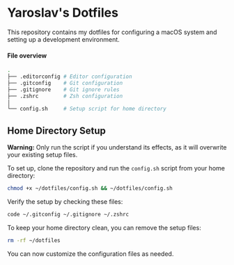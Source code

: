 # Yaroslav's Dotfiles

This repository contains my dotfiles for configuring a macOS system and setting up a development environment.

#### File overview

```sh
.
├── .editorconfig # Editor configuration
├── .gitconfig    # Git configuration
├── .gitignore    # Git ignore rules
├── .zshrc        # Zsh configuration
│
└── config.sh     # Setup script for home directory
```

## Home Directory Setup

**Warning:** Only run the script if you understand its effects, as it will overwrite your existing setup files.

To set up, clone the repository and run the `config.sh` script from your home directory:

```sh
chmod +x ~/dotfiles/config.sh && ~/dotfiles/config.sh
```

Verify the setup by checking these files:

```sh
code ~/.gitconfig ~/.gitignore ~/.zshrc
```

To keep your home directory clean, you can remove the setup files:

```sh
rm -rf ~/dotfiles
```

You can now customize the configuration files as needed.
